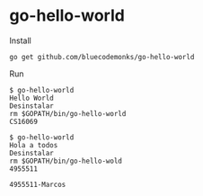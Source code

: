# go-hello-world

Install

```
go get github.com/bluecodemonks/go-hello-world
```

Run

```
$ go-hello-world
Hello World
Desinstalar
rm $GOPATH/bin/go-hello-world
CS16069

$ go-hello-world
Hola a todos 
Desinstalar
rm $GOPATH/bin/go-hello-wold
4955511

4955511-Marcos
